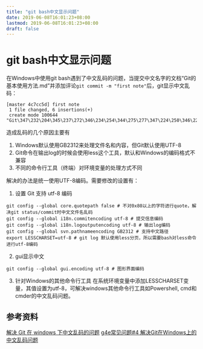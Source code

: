 ```yaml
---
title: "git bash中文显示问题"
date: 2019-06-08T16:01:23+08:00
lastmod: 2019-06-08T16:01:23+08:00
draft: false
---
```


# git bash中文显示问题

在Windows中使用git bash遇到了中文乱码的问题，当提交中文名字的文档“Git的基本使用方法.md”并添加评论`git commit -m "first note"`后，git显示中文乱码：

```
[master 4c7cc5d] first note
 1 file changed, 6 insertions(+)
 create mode 100644 "Git\347\232\204\345\237\272\346\234\254\344\275\277\347\224\250\346\226\271\346\263\225.md"
```

造成乱码的几个原因主要有

1. Windows默认使用GB2312来处理文件名和内容，但Git默认使用UTF-8
2. Git命令在输出log的时候会使用less这个工具，默认和Windows的编码格式不兼容
3. 不同的命令行工具（终端）对环境变量的处理方式不同

解决的办法是统一使用UTF-8编码。需要修改的设置有：
1. 设置 Git 支持 utf-8 编码
```
git config --global core.quotepath false # 不对0x80以上的字符进行quote，解决git status/commit时中文文件名乱码
git config --global i18n.commitencoding utf-8 # 提交信息编码
git config --global i18n.logoutputencoding utf-8 # 输出log编码
git config --global svn.pathnameencoding GB2312 # 支持中文路径
export LESSCHARSET=utf-8 # git log 默认使用less分页，所以需要bash对less命令进行utf-8编码

```

2.  gui显示中文

```
git config --global gui.encoding utf-8 # 图形界面编码
```

3. 针对Windows的其他命令行工具
在系统环境变量中添加LESSCHARSET变量，其值设置为utf-8，可解决windows其他命令行工具如Powershell, cmd和cmder的中文乱码问题。

## 参考资料
[解决 Git 在 windows 下中文乱码的问题](https://gist.github.com/nightire/5069597)
[g4e常见问题#4 解决Git在Windows上的中文乱码问题](https://devopshub.cn/2018/01/07/g4e-faq-4-git-encoding-error/)